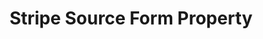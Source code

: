 ---
# -------------------------- #
#     USING THIS TEMPLATE    #
# -------------------------- #

## NEED HELP USING THIS TEMPLATE? SEE:
## https://docs-about-stitch-docs.netlify.com/reference/connect-templates/destination-form-property/
## FOR INSTRUCTIONS & REFERENCE INFO

# -------------------------- #
#        CONTENT TYPE        #
# -------------------------- #

product-type: "connect"
content-type: "api-form"
form-type: "source"
key: "source-form-properties-stripe-object"


# -------------------------- #
#        OBJECT INFO         #
# -------------------------- #

title: "Stripe Source Form Property"
api-type: "platform.stripe"
display-name: "Stripe"

source-type: "saas"
docs-name: "Stripe"

description: ""


# -------------------------- #
#      OBJECT ATTRIBUTES     #
# -------------------------- #

uses-start-date: true
---